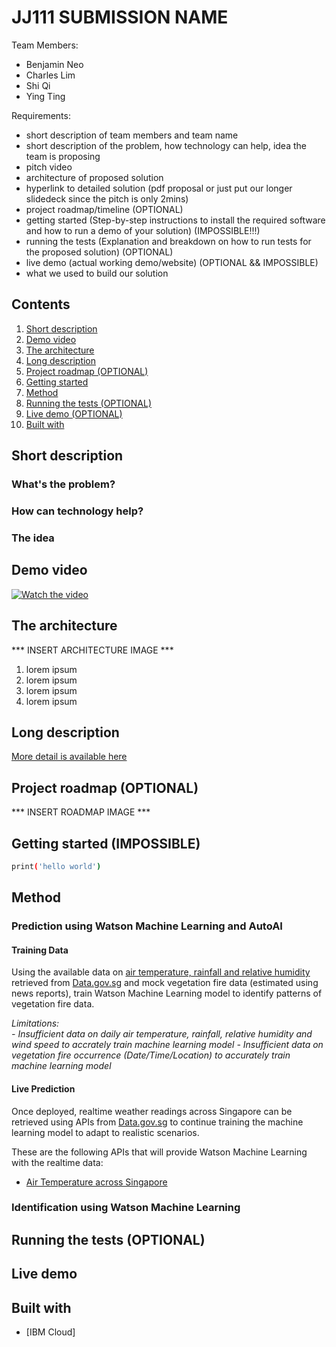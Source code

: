 # JJ111 SUBMISSION NAME

Team Members:
- Benjamin Neo
- Charles Lim
- Shi Qi
- Ying Ting

Requirements:
- short description of team members and team name
- short description of the problem, how technology can help, idea the team is proposing
- pitch video
- architecture of proposed solution
- hyperlink to detailed solution (pdf proposal or just put our longer slidedeck since the pitch is only 2mins)
- project roadmap/timeline (OPTIONAL)
- getting started (Step-by-step instructions to install the required software and how to run a demo of your solution) (IMPOSSIBLE!!!)
- running the tests (Explanation and breakdown on how to run tests for the proposed solution) (OPTIONAL)
- live demo (actual working demo/website) (OPTIONAL && IMPOSSIBLE)
- what we used to build our solution

## Contents

1. [Short description](#short-description)
1. [Demo video](#demo-video)
1. [The architecture](#the-architecture)
1. [Long description](#long-description)
1. [Project roadmap (OPTIONAL)](#project-roadmap)
1. [Getting started](#getting-started)
1. [Method](#Method)
1. [Running the tests (OPTIONAL)](#running-the-tests)
1. [Live demo (OPTIONAL)](#live-demo)
1. [Built with](#built-with)

## Short description

### What's the problem?

### How can technology help?

### The idea

## Demo video

[![Watch the video](https://github.com/Code-and-Response/Liquid-Prep/blob/master/images/IBM-interview-video-image.png)](https://youtu.be/vOgCOoy_Bx0)

## The architecture

*** INSERT ARCHITECTURE IMAGE ***

1. lorem ipsum
2. lorem ipsum
3. lorem ipsum
4. lorem ipsum

## Long description

[More detail is available here](DESCRIPTION.md)

## Project roadmap (OPTIONAL)

*** INSERT ROADMAP IMAGE ***

## Getting started (IMPOSSIBLE)

```bash
print('hello world')
```

## Method

### Prediction using Watson Machine Learning and AutoAI

#### Training Data

Using the available data on [air temperature, rainfall and relative humidity](/prediction_training_dataset) retrieved from [Data.gov.sg](https://data.gov.sg) and mock vegetation fire data (estimated using news reports), train Watson Machine Learning model to identify patterns of vegetation fire data.

*Limitations:*  
*- Insufficient data on daily air temperature, rainfall, relative humidity and wind speed to accrately train machine learning model* 
*- Insufficient data on vegetation fire occurrence (Date/Time/Location) to accurately train machine learning model*

#### Live Prediction

Once deployed, realtime weather readings across Singapore can be retrieved using APIs from [Data.gov.sg](https://data.gov.sg) to continue training the machine learning model to adapt to realistic scenarios.

These are the following APIs that will provide Watson Machine Learning with the realtime data:
- [Air Temperature across Singapore](https://data.gov.sg/dataset/realtime-weather-readings?resource_id=17494bed-23e9-4b3b-ae89-232f87987163)

### Identification using Watson Machine Learning 

## Running the tests (OPTIONAL)

## Live demo

## Built with

* [IBM Cloud]
